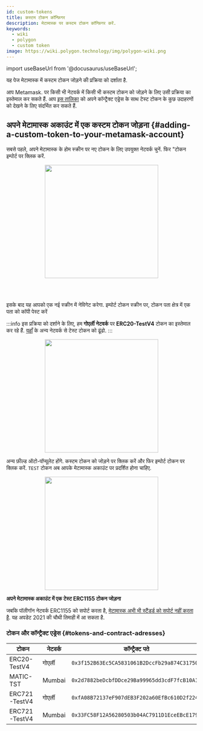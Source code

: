 ```yaml
---
id: custom-tokens
title: कस्टम टोकन कॉन्फ़िगर
description: मेटामास्क पर कस्टम टोकन कॉन्फ़िगर करें.
keywords:
  - wiki
  - polygon
  - custom token
image: https://wiki.polygon.technology/img/polygon-wiki.png
---
```


import useBaseUrl from '@docusaurus/useBaseUrl';

यह पेज मेटामास्क में कस्टम टोकन जोड़ने की प्रक्रिया को दर्शाता है.

आप Metamask. पर किसी भी नेटवर्क में किसी भी कस्टम टोकन को जोड़ने के लिए उसी प्रक्रिया का इस्तेमाल कर सकते हैं. आप [इस तालिका](#tokens-and-contract-adresses) को अपने कॉन्ट्रैक्ट एड्रेस के साथ टेस्ट टोकन के कुछ उदाहरणों को देखने के लिए संदर्भित कर सकते हैं.

## अपने मेटामास्क अकाउंट में एक कस्टम टोकन जोड़ना {#adding-a-custom-token-to-your-metamask-account}

सबसे पहले, अपने मेटामास्क के होम स्क्रीन पर नए टोकन के लिए उपयुक्त नेटवर्क चुनें. फिर "टोकन इम्पोर्ट पर क्लिक करें.

<div align="center">
<img width="300" src={useBaseUrl("img/metamask/develop/add-test-token.png")} />
</div>

<br></br>

इसके बाद यह आपको एक नई स्क्रीन में नेविगेट करेगा. इम्पोर्ट टोकन स्क्रीन पर, टोकन पता क्षेत्र में एक पता को कॉपी पेस्ट करें

:::info
इस प्रक्रिया को दर्शाने के लिए, हम **गोएर्ली नेटवर्क** पर **ERC20-TestV4** टोकन का इस्तेमाल कर रहे हैं. [<ins>यहाँ</ins>](#tokens-and-contract-adresses) के अन्य नेटवर्क से टेस्ट टोकन को ढूंढो.
:::

<div align="center">
<img width="300" src={useBaseUrl("img/metamask/develop/token-contract-address.png")} />
</div>

अन्य फ़ील्ड ऑटो-पॉप्यूलेट होंगे. कस्टम टोकन को जोड़ने पर क्लिक करें और फिर इम्पोर्ट टोकन पर क्लिक करें. `TEST` टोकन अब आपके मेटामास्क अकाउंट पर प्रदर्शित होना चाहिए.

<div align="center">
<img width="300" src={useBaseUrl("img/metamask/develop/added-token.png")} />
</div>

**अपने मेटामास्क अकाउंट में एक टेस्ट ERC1155 टोकन जोड़ना**

जबकि पॉलीगॉन नेटवर्क ERC1155 को सपोर्ट करता है, [मेटामास्क अभी भी स्टैंडर्ड को सपोर्ट नहीं करता है](https://metamask.zendesk.com/hc/en-us/articles/360058488651-Does-MetaMask-support-ERC-1155-). यह अपडेट 2021 की चौथी तिमाही में आ सकता है.

### टोकन और कॉन्ट्रैक्ट एड्रेस {#tokens-and-contract-adresses}

| टोकन | नेटवर्क | कॉन्ट्रैक्ट पते |
|---------------|---------|----------------------------------------------|
| ERC20-TestV4 | गोएर्ली | `0x3f152B63Ec5CA5831061B2DccFb29a874C317502` |
| MATIC-TST | Mumbai | `0x2d7882beDcbfDDce29Ba99965dd3cdF7fcB10A1e` |
| ERC721-TestV4 | गोएर्ली | `0xfA08B72137eF907dEB3F202a60EfBc610D2f224b` |
| ERC721-TestV4 | Mumbai | `0x33FC58F12A56280503b04AC7911D1EceEBcE179c` |